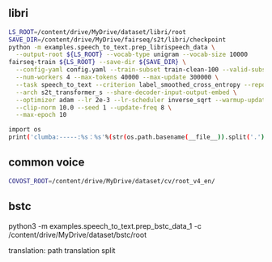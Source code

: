 ## libri
```bash
LS_ROOT=/content/drive/MyDrive/dataset/libri/root
SAVE_DIR=/content/drive/MyDrive/fairseq/s2t/libri/checkpoint
python -m examples.speech_to_text.prep_librispeech_data \
  --output-root ${LS_ROOT} --vocab-type unigram --vocab-size 10000
fairseq-train ${LS_ROOT} --save-dir ${SAVE_DIR} \
  --config-yaml config.yaml --train-subset train-clean-100 --valid-subset test-clean \
  --num-workers 4 --max-tokens 40000 --max-update 300000 \
  --task speech_to_text --criterion label_smoothed_cross_entropy --report-accuracy \
  --arch s2t_transformer_s --share-decoder-input-output-embed \
  --optimizer adam --lr 2e-3 --lr-scheduler inverse_sqrt --warmup-updates 10000 \
  --clip-norm 10.0 --seed 1 --update-freq 8 \
  --max-epoch 10

import os
print('clumba:-----:%s：%s'%(str(os.path.basename(__file__)).split('.')[0], str())) ##
```

## common voice
```bash
COVOST_ROOT=/content/drive/MyDrive/dataset/cv/root_v4_en/

```


## bstc
python3 -m examples.speech_to_text.prep_bstc_data_1 -c /content/drive/MyDrive/dataset/bstc/root


translation:
  path
  translation
  split